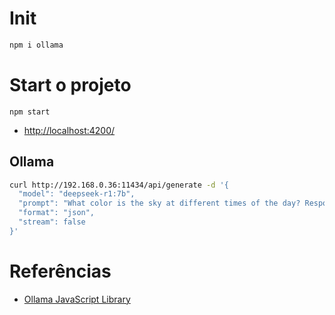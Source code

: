 # Init

```bash
npm i ollama
```

# Start o projeto

`npm start`

- [http://localhost:4200/](http://localhost:4200/)

## Ollama

```bash
curl http://192.168.0.36:11434/api/generate -d '{
  "model": "deepseek-r1:7b",
  "prompt": "What color is the sky at different times of the day? Respond using JSON",
  "format": "json",
  "stream": false
}'
```

# Referências

- [Ollama JavaScript Library](https://github.com/ollama/ollama-js)